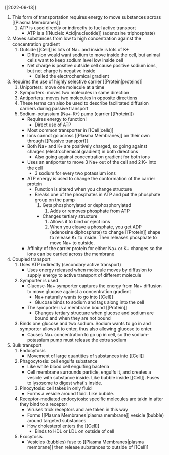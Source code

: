 [[2022-09-13]]

1. This form of transportation requires energy to move substances across [[Plasma Membranes]]
	1. ATP is used directly or indirectly to fuel active transport
		- ATP is a [[Nucleic Acid|nucleotide]] (adenosine triphosphate)
2. Moves substances from low to high concentration against the concentration gradient
	1. Outside [[Cell]] is lots of Na+ and inside is lots of K+
		- Diffusion would want sodium to move inside the cell, but animal cells want to keep sodium level low inside cell
		- Net charge is positive outside cell cause positive sodium ions, but net charge is negative inside
			- Called the electrochemical gradient 
3. Requires the use of highly selective carrier [[Protein|proteins]]
	1. Uniporters: move one molecule at a time
	2. Symporters: moves two molecules in same direction
	3. Antiporters: moves two molecules in opposite directions
	4. These terms can also be used to describe facilitated diffusion carriers during passive transport
	5. Sodium-potassium (Na+-K+) pump (carrier [[Protein]])
		- Requires energy to function!
			- Direct use of ATP
		- Most common transporter in [[Cell|cells]]
		- Ions cannot go across [[Plasma Membranes]] on their own through [[Passive transport]]
		- Both Na+ and K+ are positively charged, so going against charges (electrochemical gradient) in both directions
			- Also going against concentration gradient for both ions
		- Uses an antiporter to move 3 Na+ out of the cell and 2 K+ into the cell
			- 3 sodium for every two potassium ions
		- ATP energy is used to change the conformation of the carrier protein
			- Function is altered when you change structure
			- Breaks one of the phosphates in ATP and put the phosphate group on the pump
				1. Gets phosphorylated or dephosphorylated
					1. Adds or removes phosphate from ATP
				- Changes tertiary structure
					1. Allows it to bind or eject ions
					2. When you cleave a phosphate, you get ADP (adenosine diphosphate) to change [[Protein]] shape to release K+ to inside. Then releases phosphate to move Na+ to outside. 
		- Affinity of the carrier protein for either Na+ or K+ changes so the  ions can be carried across the membrane
1. Coupled transport
	1. Uses ATP indirectly (secondary active transport)
		- Uses energy released when molecule moves by diffusion to supply energy to active transport of different molecule
	2. Symporter is used
		- Glucose-Na+ symporter captures the energy from Na+ diffusion to move glucose against a concentration gradient
			- Na+ naturally wants to go into [[Cell]]
			- Glucose binds to sodium and tags along into the cell
		- The symporter is a membrane bound [[Protein]]
			- Changes tertiary structure when glucose and sodium are bound and when they are not bound
	3. Binds one glucose and two sodium. Sodium wants to go in and symporter allows it to enter, thus also allowing glucose to enter. 
		- Causes Na+ concentration to go up in cell, so the sodium-potassium pump must release the extra sodium
2. Bulk transport
	1. Endocytosis
		- Movement of large quantities of substances into [[Cell]]
	2. Phagocytosis: cell engulfs substance
		- Like white blood cell engulfing bacteria
		- Cell membrane surrounds particle, engulfs it, and creates a vesicle with substance inside. Like bubble inside [[Cell]]. Fuses to lysosome to digest what's inside.
	3. Pinocytosis: cell takes in only fluid
		- Forms a vesicle around fluid. Like bubble.
	4. Receptor-mediated endocytosis: specific molecules are takin in after they bind to a receptor
		- Viruses trick receptors and are taken in this way
		- Forms [[Plasma Membranes|plasma membrane]] vesicle (bubble) around targeted substances 
		- How cholesterol enters the [[Cell]]
			- Binds to HDL or LDL on outside of cell
	5. Exocytosis 
		- Vesicles (bubbles) fuse to [[Plasma Membranes|plasma membrane]] then release substances to outside of [[Cell]]